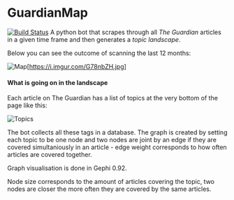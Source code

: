 # GuardianMap
[![Build Status](https://travis-ci.org/joemccann/dillinger.svg?branch=master)](https://travis-ci.org/joemccann/dillinger)
A python bot that scrapes through all *The Guardian* articles in a given time frame and then generates a *topic landscape*.

Below you can see the outcome of scanning the last 12 months:


![Map](https://i.imgur.com/G78nbZH.jpg)[https://i.imgur.com/G78nbZH.jpg]

#### What is going on in the landscape
Each article on The Guardian has a list of topics at the very bottom of the page like this:


![Topics](https://i.imgur.com/WB2Rhkt.png)

The bot collects all these tags in a database. The graph is created by setting each topic to be one node and two nodes are joint by an edge if they are covered simultaniously in an article - edge weight corresponds to how often articles are covered together.

Graph visualisation is done in Gephi 0.92. 

Node size corresponds to the amount of articles covering the topic, two nodes are closer the more often they are covered by the same articles.


